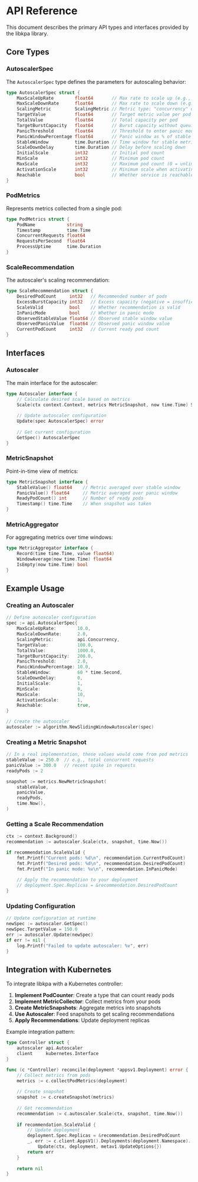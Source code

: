 # API Reference

This document describes the primary API types and interfaces provided by the libkpa library.

## Core Types

### AutoscalerSpec

The `AutoscalerSpec` type defines the parameters for autoscaling behavior:

```go
type AutoscalerSpec struct {
    MaxScaleUpRate        float64       // Max rate to scale up (e.g., 2.0 = double pods)
    MaxScaleDownRate      float64       // Max rate to scale down (e.g., 2.0 = halve pods)
    ScalingMetric         ScalingMetric // Metric type: "concurrency" or "rps"
    TargetValue           float64       // Target metric value per pod
    TotalValue            float64       // Total capacity per pod
    TargetBurstCapacity   float64       // Burst capacity without queuing
    PanicThreshold        float64       // Threshold to enter panic mode (as ratio)
    PanicWindowPercentage float64       // Panic window as % of stable window
    StableWindow          time.Duration // Time window for stable metrics
    ScaleDownDelay        time.Duration // Delay before scaling down
    InitialScale          int32         // Initial pod count
    MinScale              int32         // Minimum pod count
    MaxScale              int32         // Maximum pod count (0 = unlimited)
    ActivationScale       int32         // Minimum scale when activating from zero
    Reachable             bool          // Whether service is reachable
}
```

### PodMetrics

Represents metrics collected from a single pod:

```go
type PodMetrics struct {
    PodName            string
    Timestamp          time.Time
    ConcurrentRequests float64
    RequestsPerSecond  float64
    ProcessUptime      time.Duration
}
```

### ScaleRecommendation

The autoscaler's scaling recommendation:

```go
type ScaleRecommendation struct {
    DesiredPodCount     int32   // Recommended number of pods
    ExcessBurstCapacity int32   // Excess capacity (negative = insufficient)
    ScaleValid          bool    // Whether recommendation is valid
    InPanicMode         bool    // Whether in panic mode
    ObservedStableValue float64 // Observed stable window value
    ObservedPanicValue  float64 // Observed panic window value
    CurrentPodCount     int32   // Current ready pod count
}
```

## Interfaces

### Autoscaler

The main interface for the autoscaler:

```go
type Autoscaler interface {
    // Calculate desired scale based on metrics
    Scale(ctx context.Context, metrics MetricSnapshot, now time.Time) ScaleRecommendation
    
    // Update autoscaler configuration
    Update(spec AutoscalerSpec) error
    
    // Get current configuration
    GetSpec() AutoscalerSpec
}
```

### MetricSnapshot

Point-in-time view of metrics:

```go
type MetricSnapshot interface {
    StableValue() float64    // Metric averaged over stable window
    PanicValue() float64     // Metric averaged over panic window
    ReadyPodCount() int      // Number of ready pods
    Timestamp() time.Time    // When snapshot was taken
}
```

### MetricAggregator

For aggregating metrics over time windows:

```go
type MetricAggregator interface {
    Record(time time.Time, value float64)
    WindowAverage(now time.Time) float64
    IsEmpty(now time.Time) bool
}
```

## Example Usage

### Creating an Autoscaler

```go
// Define autoscaler configuration
spec := api.AutoscalerSpec{
    MaxScaleUpRate:        10.0,
    MaxScaleDownRate:      2.0,
    ScalingMetric:         api.Concurrency,
    TargetValue:           100.0,
    TotalValue:            1000.0,
    TargetBurstCapacity:   200.0,
    PanicThreshold:        2.0,
    PanicWindowPercentage: 10.0,
    StableWindow:          60 * time.Second,
    ScaleDownDelay:        0,
    InitialScale:          1,
    MinScale:              0,
    MaxScale:              10,
    ActivationScale:       1,
    Reachable:             true,
}

// Create the autoscaler
autoscaler := algorithm.NewSlidingWindowAutoscaler(spec)
```

### Creating a Metric Snapshot

```go
// In a real implementation, these values would come from pod metrics
stableValue := 250.0  // e.g., total concurrent requests
panicValue := 300.0   // recent spike in requests
readyPods := 2

snapshot := metrics.NewMetricSnapshot(
    stableValue,
    panicValue,
    readyPods,
    time.Now(),
)
```

### Getting a Scale Recommendation

```go
ctx := context.Background()
recommendation := autoscaler.Scale(ctx, snapshot, time.Now())

if recommendation.ScaleValid {
    fmt.Printf("Current pods: %d\n", recommendation.CurrentPodCount)
    fmt.Printf("Desired pods: %d\n", recommendation.DesiredPodCount)
    fmt.Printf("In panic mode: %v\n", recommendation.InPanicMode)
    
    // Apply the recommendation to your deployment
    // deployment.Spec.Replicas = &recommendation.DesiredPodCount
}
```

### Updating Configuration

```go
// Update configuration at runtime
newSpec := autoscaler.GetSpec()
newSpec.TargetValue = 150.0
err := autoscaler.Update(newSpec)
if err != nil {
    log.Printf("Failed to update autoscaler: %v", err)
}
```

## Integration with Kubernetes

To integrate libkpa with a Kubernetes controller:

1. **Implement PodCounter**: Create a type that can count ready pods
2. **Implement MetricCollector**: Collect metrics from your pods
3. **Create MetricSnapshots**: Aggregate metrics into snapshots
4. **Use Autoscaler**: Feed snapshots to get scaling recommendations
5. **Apply Recommendations**: Update deployment replicas

Example integration pattern:

```go
type Controller struct {
    autoscaler api.Autoscaler
    client     kubernetes.Interface
}

func (c *Controller) reconcile(deployment *appsv1.Deployment) error {
    // Collect metrics from pods
    metrics := c.collectPodMetrics(deployment)
    
    // Create snapshot
    snapshot := c.createSnapshot(metrics)
    
    // Get recommendation
    recommendation := c.autoscaler.Scale(ctx, snapshot, time.Now())
    
    if recommendation.ScaleValid {
        // Update deployment
        deployment.Spec.Replicas = &recommendation.DesiredPodCount
        _, err := c.client.AppsV1().Deployments(deployment.Namespace).
            Update(ctx, deployment, metav1.UpdateOptions{})
        return err
    }
    
    return nil
}
``` 